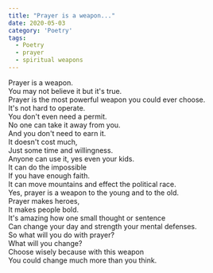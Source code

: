```yaml
---
title: "Prayer is a weapon..."
date: 2020-05-03
category: 'Poetry'
tags:
  - Poetry
  - prayer
  - spiritual weapons
---
```


Prayer is a weapon.\
You may not believe it but it's true.\
Prayer is the most powerful weapon you could ever choose.<!--excerpt-->\
It's not hard to operate.\
You don't even need a permit.\
No one can take it away from you.\
And you don't need to earn it.\
It doesn't cost much,\
Just some time and willingness.\
Anyone can use it, yes even your kids.\
It can do the impossible\
If you have enough faith.\
It can move mountains and effect the political race.\
Yes, prayer is a weapon to the young and to the old.\
Prayer makes heroes,\
It makes people bold.\
It's amazing how one small thought or sentence\
Can change your day and strength your mental defenses.\
So what will you do with prayer?\
What will you change?\
Choose wisely because with this weapon\
You could change much more than you think.
